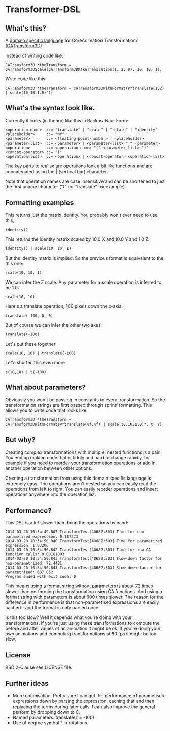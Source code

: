 # Transformer-DSL

## What's this?

A [domain specific language](1) for CoreAnimation Transformations ([CATransform3D](2))

[1]: http://en.wikipedia.org/wiki/Domain_specific_language
[2]: https://developer.apple.com/library/ios/documentation/Cocoa/Reference/CoreAnimation_functions/Reference/reference.html

Instead of writing code like:

    CATransform3D *theTransform = CATransform3DScale(CATransform3DMakeTranslation(1, 2, 0), 10, 10, 1);
    
Write code like this:

    CATransform3D *theTransform = CATransform3DWithFormat(@"translate(1,2) | scale(10,10,1.0)");
    
## What's the syntax look like.

Currently it looks (in theory) like this in Backus–Naur Form:

    <operation-name>  ::= "translate" | "scale" | "rotate" | "identity"
    <placeholder>     ::= "%f"
    <parameter>       ::= <floating-point-number> | <placeholder>
    <parameter-list>  ::= <parameter> | <parameter-list> "," <parameter>
    <operation>       ::= <operation-name> "(" <parameter-list> ")"
    <concat-operator> ::= "|"
    <operation-list>  ::= <operation> | <concat-operator> <operation-list>

The key parts to realise are operations look a bit like functions and are concatenated using the | (vertical bar) character.

Note that operation names are case insensitive and can be shortened to just the first unique character ("t" for "translate" for example).

## Formatting examples

This returns just the matrix identity. You probably won't ever need to use this,

    identity()

This returns the identity matrix scaled by 10.0 X and 10.0 Y and 1.0 Z.

    identity() | scale(10, 10, 1)
    
But the identity matrix is implied. So the previous format is equivalent to the this one:

    scale(10, 10, 1)

We can infer the Z scale. Any parameter for a scale operation is inferred to be 1.0:

    scale(10, 10)

Here's a translate operation, 100 pixels down the x-axis:

    translate(-100, 0, 0)

But of course we can infer the other two axes:

    translate(-100)

Let's put these together:

    scale(10, 10) | translate(-100)

Let's shorten this even more

    s(10,10) | t(-100)

## What about parameters?

Obviously you won't be passing in constants to every transformation. So the transformation strings are first passed through sprintf formatting. This allows you to write code that looks like:

    CATransform3D *theTransform = CATransform3DWithFormat(@"translate(%f,%f) | scale(10,10,1.0)", X, Y);

## But why?

Creating complex transformations with multiple, nested functions is a pain. You end up making code that is fiddly and hard to change rapidly, for example if you need to reorder your transformation operations or add in another operation between other options.

Creating a transformation from using this domain specific language is extremely easy. The operations aren't nested so you can easily read the operations from left to right. You can easily reorder operations and insert operations anywhere into the operation list.

## Performance?

This DSL is a _lot_ slower than doing the operations by hand:

    2014-03-20 10:34:49.807 TransformTest[40682:303] Time for non-parametized expression: 0.117223
    2014-03-20 10:34:50.840 TransformTest[40682:303] Time for parametized expression: 1.03206
    2014-03-20 10:34:50.842 TransformTest[40682:303] Time for raw CA function calls: 0.00161803
    2014-03-20 10:34:50.843 TransformTest[40682:303] Slow-down factor for non-parametrized: 72.4481
    2014-03-20 10:34:50.843 TransformTest[40682:303] Slow-down factor for parametrized: 637.852
    Program ended with exit code: 0

This means using a format string without parameters is about 72 times slower than performing the transformation using CA functions. And using a format string with parameters is about 600 times slower. The reason for the difference in performance is that non-parametised expressions are easily cached - and the format is only parsed once.

Is this too slow? Well it depends what you're doing with your transformations. If you're just using these transformations to compute the before and after values of an animation it might be ok. If you're doing your own animations and computing transformations at 60 fps it might be too slow.

## License

BSD 2-Clause see LICENSE file.

## Further ideas

* More optimisation. Pretty sure I can get the performance of parametised expressions down by parsing the expression, caching that and then replacing the terms during later calls. I can also improve the general perform by dropping down to C.
* Named parameters: translate(z = -100)
* Use of degree symbol ° in rotations.

